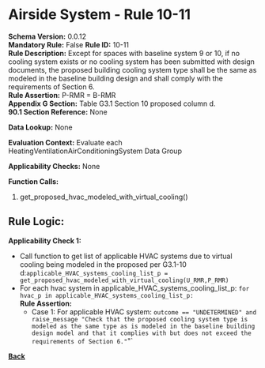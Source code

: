 # Airside System - Rule 10-11  
**Schema Version:** 0.0.12  
**Mandatory Rule:** False 
**Rule ID:** 10-11  
**Rule Description:** Except for spaces with baseline system 9 or 10, if no cooling system exists or no cooling system has been submitted with design documents, the proposed building cooling system type shall be the same as modeled in the baseline building design and shall comply with the requirements of Section 6.  
**Rule Assertion:** P-RMR = B-RMR   
**Appendix G Section:** Table G3.1 Section 10 proposed column d.   
**90.1 Section Reference:** None  

**Data Lookup:** None  

**Evaluation Context:** Evaluate each HeatingVentilationAirConditioningSystem Data Group

**Applicability Checks:** None

**Function Calls:**  
1. get_proposed_hvac_modeled_with_virtual_cooling()

## Rule Logic:  
**Applicability Check 1:**  
- Call function to get list of applicable HVAC systems due to virtual cooling being modeled in the proposed per G3.1-10 d:`applicable_HVAC_systems_cooling_list_p = get_proposed_hvac_modeled_with_virtual_cooling(U_RMR,P_RMR)`
- For each hvac system in applicable_HVAC_systems_cooling_list_p: `for hvac_p in applicable_HVAC_systems_cooling_list_p:`    
    **Rule Assertion:**
    - Case 1: For applicable HVAC system: `outcome == "UNDETERMINED" and raise_message "Check that the proposed cooling system type is modeled as the same type as is modeled in the baseline building design model and that it complies with but does not exceed the requirements of Section 6."`"`  

**[Back](_toc.md)**